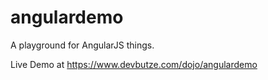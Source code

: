 # angulardemo
A playground for AngularJS things.

Live Demo at https://www.devbutze.com/dojo/angulardemo
